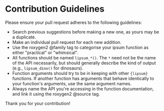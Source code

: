 # Contribution Guidelines

Please ensure your pull request adheres to the following guidelines:

- Search previous suggestions before making a new one, as yours may be a duplicate.
- Make an individual pull request for each new addition.
- Use the roxygen2 @family tag to categorise your ipsum function as either "practical" or "whimsical".
- All functions should be named `lipsum_*()`. The `*` need not be the name of the API necessarily, but should generally describe the kind of output (e.g., `lipsum_dino()` for dinosaurs).
- Function arguments should try to be in keeping with other `{lipsum}` functions. If another function has arguments that behave identically to your function's arguments, use the same argument names.
- Always name the API you're accessing in the function documentation, and link it using the roxygen2 @source tag.

Thank you for your contribution!
